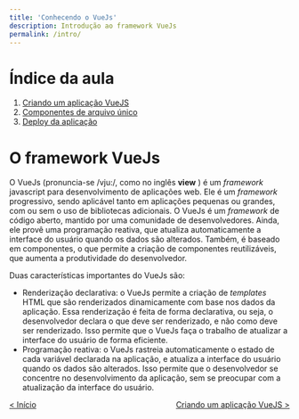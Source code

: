 ```yaml
---
title: 'Conhecendo o VueJs'
description: Introdução ao framework VueJs
permalink: /intro/
---
```


# Índice da aula

1. [Criando um aplicação VueJS](intro/criar-aplicacao-vuejs.html)
2. [Componentes de arquivo único](intro/single-file-components.html)
3. [Deploy da aplicação](intro/deploy-aplicacao.html)

# O framework VueJs

O VueJs (pronuncia-se /vju:/, como no inglês **view** ) é um _framework_ javascript para desenvolvimento de aplicações web. Ele é um _framework_ progressivo, sendo aplicável tanto em aplicações pequenas ou grandes, com ou sem o uso de bibliotecas adicionais. O VueJs é um _framework_ de código aberto, mantido por uma comunidade de desenvolvedores. Ainda, ele provê uma programação reativa, que atualiza automaticamente a interface do usuário quando os dados são alterados. Também, é baseado em componentes, o que permite a criação de componentes reutilizáveis, que aumenta a produtividade do desenvolvedor.

Duas características importantes do VueJs são:

- Renderização declarativa: o VueJs permite a criação de _templates_ HTML que são renderizados dinamicamente com base nos dados da aplicação. Essa renderização é feita de forma declarativa, ou seja, o desenvolvedor declara o que deve ser renderizado, e não como deve ser renderizado. Isso permite que o VueJs faça o trabalho de atualizar a interface do usuário de forma eficiente.
- Programação reativa: o VueJs rastreia automaticamente o estado de cada variável declarada na aplicação, e atualiza a interface do usuário quando os dados são alterados. Isso permite que o desenvolvedor se concentre no desenvolvimento da aplicação, sem se preocupar com a atualização da interface do usuário.

<span style="display: flex; justify-content: space-between;"><span>[&lt; Início](. 'Início')</span> <span>[Criando um aplicação VueJS &gt;](intro/criar-aplicacao-vuejs.html 'Próximo')</span></span>
